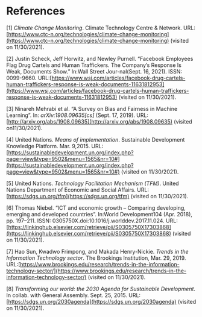 # References

[1]    _Climate Change Monitoring_.  Climate  Technology  Centre  &  Network. URL:[https://www.ctc-n.org/technologies/climate-change-monitoring](https://www.ctc-n.org/technologies/climate-change-monitoring) (visited on 11/30/2021).

[2]    Justin  Scheck,  Jeff Horwitz, and Newley Purnell.  “Facebook  Employees  Flag  Drug  Cartels  and Human  Traffickers.  The  Company’s  Response  Is  Weak,  Documents  Show.”  In:Wall Street Jour-nal(Sept. 16, 2021). ISSN: 0099-9660. URL:[https://www.wsj.com/articles/facebook-drug-cartels-human-traffickers-response-is-weak-documents-11631812953](https://www.wsj.com/articles/facebook-drug-cartels-human-traffickers-response-is-weak-documents-11631812953) (visited on 11/30/2021).

[3]    Ninareh Mehrabi et al. “A Survey on Bias and Fairness in Machine Learning”. In: _arXiv:1908.09635[cs]_ (Sept. 17, 2019). URL:[http://arxiv.org/abs/1908.09635](http://arxiv.org/abs/1908.09635) (visited on11/30/2021).

[4]    United Nations. _Means of implementation_. Sustainable Development Knowledge Platform. Mar. 9,2015. URL:[https://sustainabledevelopment.un.org/index.php?page=view&type=9502&menu=1565&nr=10#](https://sustainabledevelopment.un.org/index.php?page=view&type=9502&menu=1565&nr=10#) (visited on 11/30/2021).

[5]    United  Nations. _Technology Facilitation Mechanism (TFM)_.  United  Nations  Department  of  Economic and Social Affairs. URL:[https://sdgs.un.org/tfm](https://sdgs.un.org/tfm) (visited on 11/30/2021).

[6]    Thomas Niebel. “ICT and economic growth – Comparing developing, emerging and developed countries”.  In:World Development104  (Apr.  2018),  pp.  197–211. ISSN:  0305750X.doi:10.1016/j.worlddev.2017.11.024. URL:[https://linkinghub.elsevier.com/retrieve/pii/S0305750X17303868](https://linkinghub.elsevier.com/retrieve/pii/S0305750X17303868) (visited on 11/30/2021).

[7]    Hao  Sun,  Kwadwo  Frimpong,  and  Makada  Henry-Nickie. _Trends in the Information Technology sector_. The Brookings Institution, Mar. 29, 2019. URL:[https://www.brookings.edu/research/trends-in-the-information-technology-sector/](https://www.brookings.edu/research/trends-in-the-information-technology-sector/) (visited on 11/30/2021).

[8]    _Transforming our world: the 2030 Agenda for Sustainable Development_.  In  collab.  with  General Assembly. Sept. 25, 2015. URL:[https://sdgs.un.org/2030agenda](https://sdgs.un.org/2030agenda) (visited on 11/30/2021).
